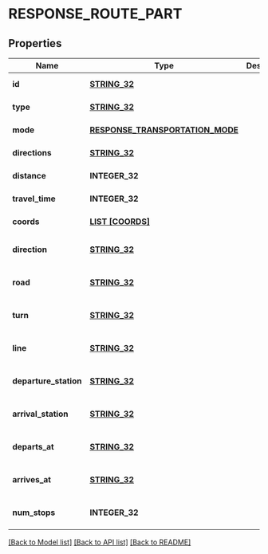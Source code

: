 # RESPONSE_ROUTE_PART

## Properties
Name | Type | Description | Notes
------------ | ------------- | ------------- | -------------
**id** | [**STRING_32**](STRING_32.md) |  | [default to null]
**type** | [**STRING_32**](STRING_32.md) |  | [default to null]
**mode** | [**RESPONSE_TRANSPORTATION_MODE**](ResponseTransportationMode.md) |  | [default to null]
**directions** | [**STRING_32**](STRING_32.md) |  | [default to null]
**distance** | **INTEGER_32** |  | [default to null]
**travel_time** | **INTEGER_32** |  | [default to null]
**coords** | [**LIST [COORDS]**](Coords.md) |  | [default to null]
**direction** | [**STRING_32**](STRING_32.md) |  | [optional] [default to null]
**road** | [**STRING_32**](STRING_32.md) |  | [optional] [default to null]
**turn** | [**STRING_32**](STRING_32.md) |  | [optional] [default to null]
**line** | [**STRING_32**](STRING_32.md) |  | [optional] [default to null]
**departure_station** | [**STRING_32**](STRING_32.md) |  | [optional] [default to null]
**arrival_station** | [**STRING_32**](STRING_32.md) |  | [optional] [default to null]
**departs_at** | [**STRING_32**](STRING_32.md) |  | [optional] [default to null]
**arrives_at** | [**STRING_32**](STRING_32.md) |  | [optional] [default to null]
**num_stops** | **INTEGER_32** |  | [optional] [default to null]

[[Back to Model list]](../README.md#documentation-for-models) [[Back to API list]](../README.md#documentation-for-api-endpoints) [[Back to README]](../README.md)


